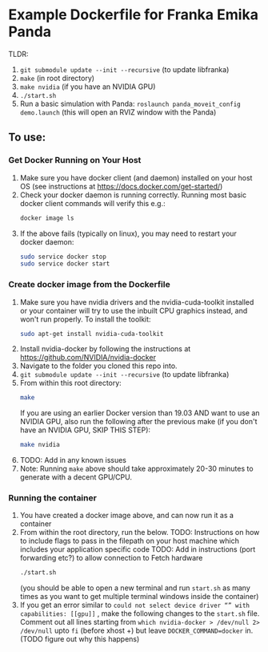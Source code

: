 # Example Dockerfile for Franka Emika Panda

TLDR: 
1. ```git submodule update --init --recursive``` (to update libfranka)
2. ```make``` (in root directory)
3. ```make nvidia``` (if you have an NVIDIA GPU)
4. ```./start.sh```
5. Run a basic simulation with Panda: ```roslaunch panda_moveit_config demo.launch``` (this will open an RVIZ window with the Panda)

## To use:

### Get Docker Running on Your Host
1. Make sure you have docker client (and daemon) installed on your host OS (see instructions at https://docs.docker.com/get-started/)
1. Check your docker daemon is running correctly. Running most basic docker client commands will verify this e.g.:
    ```bash
    docker image ls
    ```
1. If the above fails (typically on linux), you may need to restart your docker daemon:
    ```bash
    sudo service docker stop
    sudo service docker start
    ```

### Create docker image from the Dockerfile
1. Make sure you have nvidia drivers and the nvidia-cuda-toolkit installed or your container will try to use the inbuilt CPU graphics instead, and won't run properly. To install the toolkit:
    ```bash
    sudo apt-get install nvidia-cuda-toolkit
    ```
1. Install nvidia-docker by following the instructions at https://github.com/NVIDIA/nvidia-docker
1. Navigate to the folder you cloned this repo into.
1. ```git submodule update --init --recursive``` (to update libfranka)
1. From within this root directory:
    ```bash
    make
    ```
    If you are using an earlier Docker version than 19.03 AND want to use an NVIDIA GPU, also run the following after the previous make (if you don't have an NVIDIA GPU, SKIP THIS STEP):
    ```bash
    make nvidia
    ``` 
1. TODO: Add in any known issues
1. Note: Running `make` above should take approximately 20-30 minutes to generate with a decent GPU/CPU.

### Running the container
1. You have created a docker image above, and can now run it as a container
1. From within the root directory, run the below.
    TODO: Instructions on how to include flags to pass in the filepath on your host machine which includes your application specific code
    TODO: Add in instructions (port forwarding etc?) to allow connection to Fetch hardware
    ```bash
    ./start.sh
    ```
    (you should be able to open a new terminal and run ``start.sh`` as many times as you want to get multiple terminal windows inside the container)
1. If you get an error similar to ``could not select device driver “” with capabilities: [[gpu]]`` , make the following changes to the ``start.sh`` file. 
Comment out all lines starting from ``which nvidia-docker > /dev/null 2> /dev/null`` upto ``fi`` (before xhost +) but leave ``DOCKER_COMMAND=docker`` in. (TODO figure out why this happens)
